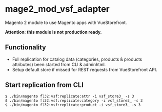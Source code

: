 # mage2_mod_vsf_adapter
Magento 2 module to use Magento apps with VueStorefront.

**Attention: this module is not production ready.**


## Functionality

* Full replication for catalog data (categories, products & products attributes) been started from CLI & adminhtml.
* Setup default store if missed for REST requests from VueStorefront API.


## Start replication from CLI

```shell script
$ ./bin/magento fl32:vsf:replicate:attr -i vsf_store3_ -s 3
$ ./bin/magento fl32:vsf:replicate:category -i vsf_store3_ -s 3
$ ./bin/magento fl32:vsf:replicate:product -i vsf_store3_ -s 3
```
